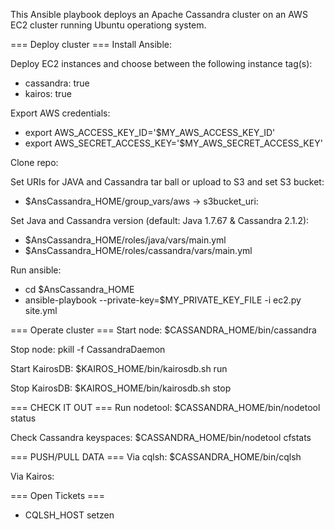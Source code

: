 This Ansible playbook deploys an Apache Cassandra cluster on an AWS EC2 cluster running Ubuntu operationg system.

=== Deploy cluster ===
Install Ansible:

Deploy EC2 instances and choose between the following instance tag(s):
- cassandra: true
- kairos: true

Export AWS credentials:
- export AWS_ACCESS_KEY_ID='$MY_AWS_ACCESS_KEY_ID'
- export AWS_SECRET_ACCESS_KEY='$MY_AWS_SECRET_ACCESS_KEY'

Clone repo:

Set URIs for JAVA and Cassandra tar ball or upload to S3 and set S3 bucket:
- $AnsCassandra_HOME/group_vars/aws -> s3bucket_uri:

Set Java and Cassandra version (default: Java 1.7.67 & Cassandra 2.1.2):
- $AnsCassandra_HOME/roles/java/vars/main.yml
- $AnsCassandra_HOME/roles/cassandra/vars/main.yml

Run ansible:
- cd $AnsCassandra_HOME
- ansible-playbook --private-key=$MY_PRIVATE_KEY_FILE -i ec2.py site.yml

=== Operate cluster ===
Start node: $CASSANDRA_HOME/bin/cassandra

Stop node: pkill -f CassandraDaemon

Start KairosDB: $KAIROS_HOME/bin/kairosdb.sh run

Stop KairosDB: $KAIROS_HOME/bin/kairosdb.sh stop

=== CHECK IT OUT ===
Run nodetool: $CASSANDRA_HOME/bin/nodetool status

Check Cassandra keyspaces: $CASSANDRA_HOME/bin/nodetool cfstats

=== PUSH/PULL DATA ===
Via cqlsh: $CASSANDRA_HOME/bin/cqlsh

Via Kairos: 

=== Open Tickets ===
- CQLSH_HOST setzen